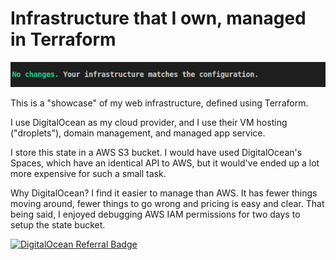 # Infrastructure that I own, managed in Terraform

![Alt text](terraform.png)

This is a "showcase" of my web infrastructure, defined using Terraform.

I use DigitalOcean as my cloud provider, and I use their VM hosting ("droplets"), domain management, and managed app service.

I store this state in a AWS S3 bucket. I would have used DigitalOcean's Spaces, which have an identical API to AWS, but it would've ended up a lot more expensive for such a small task.

Why DigitalOcean? I find it easier to manage than AWS. It has fewer things moving around, fewer things to go wrong and pricing is easy and clear. That being said, I enjoyed debugging AWS IAM permissions for two days to setup the state bucket.

[![DigitalOcean Referral Badge](https://web-platforms.sfo2.cdn.digitaloceanspaces.com/WWW/Badge%203.svg)](https://www.digitalocean.com/?refcode=72172f34b447&utm_campaign=Referral_Invite&utm_medium=Referral_Program&utm_source=badge)
